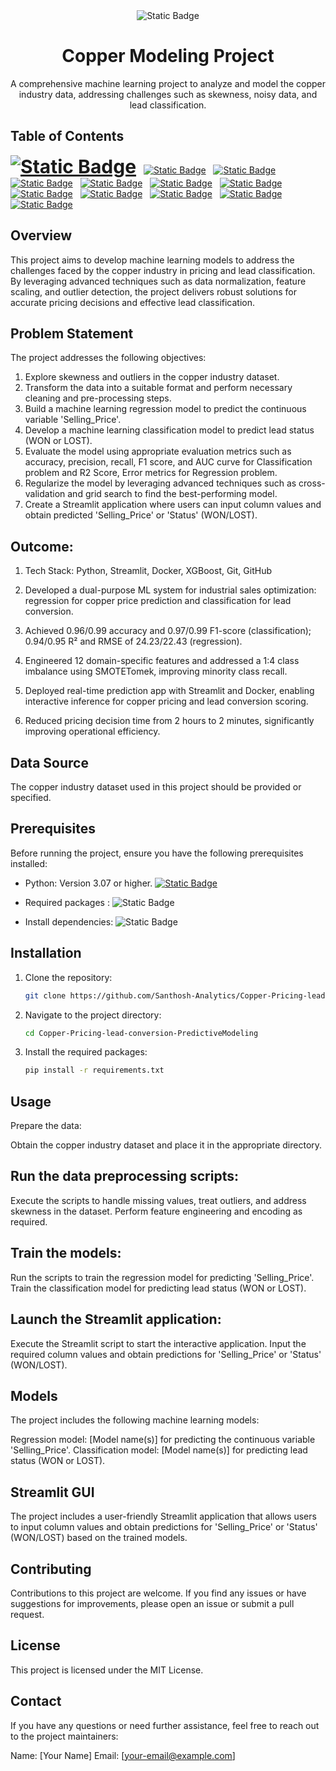 <div align="center">
    <img alt="Static Badge" src="https://img.shields.io/badge/Modeling-blue?style=for-the-badge&logoColor=white&logo=Python&label=Copper&labelColor=grey&color=blue">
</div>

# <div align="center"> Copper Modeling Project</div>

<div align="center"> A comprehensive machine learning project to analyze and model the copper industry data, addressing challenges such as skewness, noisy data, and lead classification. </div>

## Table of Contents

<a href="#overview"><img alt="Static Badge" src="https://img.shields.io/badge/Overview_-blue?style=--&logo=headspace&logoColor=maroon&ogoSize=auto" style="font-size: 30px; font-weight: bold;"></a> &nbsp;
<a href="#problem-statement"><img alt="Static Badge" src="https://img.shields.io/badge/Problem%20Statement_-blue?style=--&logo=headspace&logoColor=maroon"></a> &nbsp;
<a href="#Outcome"><img alt="Static Badge" src="https://img.shields.io/badge/Problem%20Statement_-blue?style=--&logo=headspace&logoColor=maroon"></a> &nbsp;
<a href="#data-source"><img alt="Static Badge" src="https://img.shields.io/badge/Data%20Source_-blue?style=--&logo=headspace&logoColor=maroon"></a> &nbsp;
<a href="#prerequisites"><img alt="Static Badge" src="https://img.shields.io/badge/Prerequisites_-blue?style=--&logo=headspace&logoColor=maroon"></a> &nbsp;
<a href="#installation"><img alt="Static Badge" src="https://img.shields.io/badge/Installation_-blue?style=--&logo=headspace&logoColor=maroon"></a> &nbsp;
<a href="#usage"><img alt="Static Badge" src="https://img.shields.io/badge/Usage_-blue?style=--&logo=headspace&logoColor=maroon"></a> &nbsp;
<a href="#models"><img alt="Static Badge" src="https://img.shields.io/badge/Models_-blue?style=--&logo=headspace&logoColor=maroon"></a> &nbsp;
<a href="#streamlit-gui"><img alt="Static Badge" src="https://img.shields.io/badge/Streamlit%20GUI_-blue?style=--&logo=headspace&logoColor=maroon"></a> &nbsp;
<a href="#contributing"><img alt="Static Badge" src="https://img.shields.io/badge/Contributing_-blue?style=--&logo=headspace&logoColor=maroon"></a> &nbsp;
<a href="#license"><img alt="Static Badge" src="https://img.shields.io/badge/License_-blue?style=--&logo=headspace&logoColor=maroon"></a>
<a href="#contact"><img alt="Static Badge" src="https://img.shields.io/badge/Contact_-blue?style=--&logo=headspace&logoColor=maroon"></a>

## Overview

This project aims to develop machine learning models to address the challenges faced by the copper industry in pricing and lead classification. By leveraging advanced techniques such as data normalization, feature scaling, and outlier detection, the project delivers robust solutions for accurate pricing decisions and effective lead classification.

## Problem Statement

The project addresses the following objectives:

1. Explore skewness and outliers in the copper industry dataset.
2. Transform the data into a suitable format and perform necessary cleaning and pre-processing steps.
3. Build a machine learning regression model to predict the continuous variable 'Selling_Price'.
4. Develop a machine learning classification model to predict lead status (WON or LOST).
5. Evaluate the model using appropriate evaluation metrics such as accuracy, precision, recall, F1 score, and AUC curve for Classification problem and R2 Score, Error metrics for Regression problem.
6. Regularize the model by leveraging advanced techniques such as cross-validation and grid search to find the best-performing model.
7. Create a Streamlit application where users can input column values and obtain predicted 'Selling_Price' or 'Status' (WON/LOST).

## Outcome:

1. Tech Stack: Python, Streamlit, Docker, XGBoost, Git, GitHub

2. Developed a dual-purpose ML system for industrial sales optimization: regression for copper price prediction and classification for lead conversion.

3. Achieved 0.96/0.99 accuracy and 0.97/0.99 F1-score (classification); 0.94/0.95 R² and RMSE of 24.23/22.43 (regression).

4. Engineered 12 domain-specific features and addressed a 1:4 class imbalance using SMOTETomek, improving minority class recall.

5. Deployed real-time prediction app with Streamlit and Docker, enabling interactive inference for copper pricing and lead conversion scoring.

6. Reduced pricing decision time from 2 hours to 2 minutes, significantly improving operational efficiency.

## Data Source

The copper industry dataset used in this project should be provided or specified.

## Prerequisites

Before running the project, ensure you have the following prerequisites installed:

- Python: Version 3.07 or higher. <a href="https://www.python.org/downloads">
  <img alt="Static Badge" src="https://img.shields.io/badge/Download_Python-darkgreen?style=--&logo=python&logoColor=white">
  </a>

- Required packages : <img alt="Static Badge" src="https://img.shields.io/badge/Pandas--NumP--SKlearn--Seaborn--Matplotlib--Streamlit-darkgreen?style=--&logo=pypi&logoColor=white">

- Install dependencies: <img alt="Static Badge" src="https://img.shields.io/badge/pip install --r requirements.txt-darkgreen?style=--&logo=pypi&logoColor=white">

## Installation

1. Clone the repository:

   ```bash
   git clone https://github.com/Santhosh-Analytics/Copper-Pricing-lead-conversion-PredictiveModeling-.git
   ```

2. Navigate to the project directory:
   ```bash
   cd Copper-Pricing-lead-conversion-PredictiveModeling
   ```
3. Install the required packages:
   ```bash
   pip install -r requirements.txt
   ```

## Usage

Prepare the data:

Obtain the copper industry dataset and place it in the appropriate directory.

## Run the data preprocessing scripts:

Execute the scripts to handle missing values, treat outliers, and address skewness in the dataset.
Perform feature engineering and encoding as required.

## Train the models:

Run the scripts to train the regression model for predicting 'Selling_Price'.
Train the classification model for predicting lead status (WON or LOST).

## Launch the Streamlit application:

Execute the Streamlit script to start the interactive application.
Input the required column values and obtain predictions for 'Selling_Price' or 'Status' (WON/LOST).

## Models

The project includes the following machine learning models:

Regression model: [Model name(s)] for predicting the continuous variable 'Selling_Price'.
Classification model: [Model name(s)] for predicting lead status (WON or LOST).

## Streamlit GUI

The project includes a user-friendly Streamlit application that allows users to input column values and obtain predictions for 'Selling_Price' or 'Status' (WON/LOST) based on the trained models.

## Contributing

Contributions to this project are welcome. If you find any issues or have suggestions for improvements, please open an issue or submit a pull request.

## License

This project is licensed under the MIT License.

## Contact

If you have any questions or need further assistance, feel free to reach out to the project maintainers:

Name: [Your Name]
Email: [your-email@example.com]
